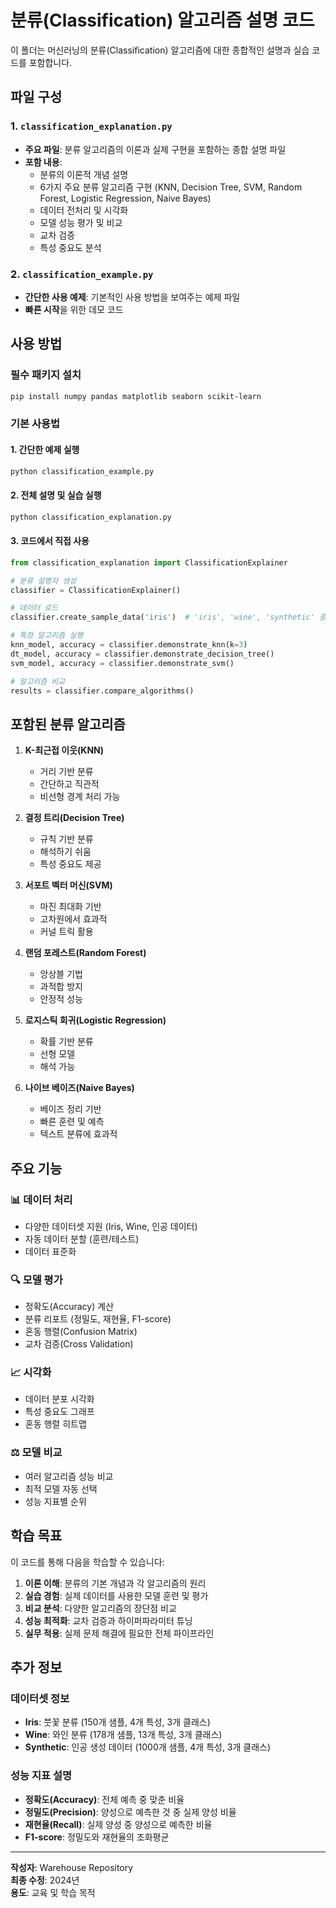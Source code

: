 # 분류(Classification) 알고리즘 설명 코드

이 폴더는 머신러닝의 분류(Classification) 알고리즘에 대한 종합적인 설명과 실습 코드를 포함합니다.

## 파일 구성

### 1. `classification_explanation.py`
- **주요 파일**: 분류 알고리즘의 이론과 실제 구현을 포함하는 종합 설명 파일
- **포함 내용**:
  - 분류의 이론적 개념 설명
  - 6가지 주요 분류 알고리즘 구현 (KNN, Decision Tree, SVM, Random Forest, Logistic Regression, Naive Bayes)
  - 데이터 전처리 및 시각화
  - 모델 성능 평가 및 비교
  - 교차 검증
  - 특성 중요도 분석

### 2. `classification_example.py`
- **간단한 사용 예제**: 기본적인 사용 방법을 보여주는 예제 파일
- **빠른 시작**을 위한 데모 코드

## 사용 방법

### 필수 패키지 설치
```bash
pip install numpy pandas matplotlib seaborn scikit-learn
```

### 기본 사용법

#### 1. 간단한 예제 실행
```bash
python classification_example.py
```

#### 2. 전체 설명 및 실습 실행
```bash
python classification_explanation.py
```

#### 3. 코드에서 직접 사용
```python
from classification_explanation import ClassificationExplainer

# 분류 설명자 생성
classifier = ClassificationExplainer()

# 데이터 로드
classifier.create_sample_data('iris')  # 'iris', 'wine', 'synthetic' 중 선택

# 특정 알고리즘 실행
knn_model, accuracy = classifier.demonstrate_knn(k=3)
dt_model, accuracy = classifier.demonstrate_decision_tree()
svm_model, accuracy = classifier.demonstrate_svm()

# 알고리즘 비교
results = classifier.compare_algorithms()
```

## 포함된 분류 알고리즘

1. **K-최근접 이웃(KNN)**
   - 거리 기반 분류
   - 간단하고 직관적
   - 비선형 경계 처리 가능

2. **결정 트리(Decision Tree)**
   - 규칙 기반 분류
   - 해석하기 쉬움
   - 특성 중요도 제공

3. **서포트 벡터 머신(SVM)**
   - 마진 최대화 기반
   - 고차원에서 효과적
   - 커널 트릭 활용

4. **랜덤 포레스트(Random Forest)**
   - 앙상블 기법
   - 과적합 방지
   - 안정적 성능

5. **로지스틱 회귀(Logistic Regression)**
   - 확률 기반 분류
   - 선형 모델
   - 해석 가능

6. **나이브 베이즈(Naive Bayes)**
   - 베이즈 정리 기반
   - 빠른 훈련 및 예측
   - 텍스트 분류에 효과적

## 주요 기능

### 📊 데이터 처리
- 다양한 데이터셋 지원 (Iris, Wine, 인공 데이터)
- 자동 데이터 분할 (훈련/테스트)
- 데이터 표준화

### 🔍 모델 평가
- 정확도(Accuracy) 계산
- 분류 리포트 (정밀도, 재현율, F1-score)
- 혼동 행렬(Confusion Matrix)
- 교차 검증(Cross Validation)

### 📈 시각화
- 데이터 분포 시각화
- 특성 중요도 그래프
- 혼동 행렬 히트맵

### ⚖️ 모델 비교
- 여러 알고리즘 성능 비교
- 최적 모델 자동 선택
- 성능 지표별 순위

## 학습 목표

이 코드를 통해 다음을 학습할 수 있습니다:

1. **이론 이해**: 분류의 기본 개념과 각 알고리즘의 원리
2. **실습 경험**: 실제 데이터를 사용한 모델 훈련 및 평가
3. **비교 분석**: 다양한 알고리즘의 장단점 비교
4. **성능 최적화**: 교차 검증과 하이퍼파라미터 튜닝
5. **실무 적용**: 실제 문제 해결에 필요한 전체 파이프라인

## 추가 정보

### 데이터셋 정보
- **Iris**: 붓꽃 분류 (150개 샘플, 4개 특성, 3개 클래스)
- **Wine**: 와인 분류 (178개 샘플, 13개 특성, 3개 클래스)
- **Synthetic**: 인공 생성 데이터 (1000개 샘플, 4개 특성, 3개 클래스)

### 성능 지표 설명
- **정확도(Accuracy)**: 전체 예측 중 맞춘 비율
- **정밀도(Precision)**: 양성으로 예측한 것 중 실제 양성 비율
- **재현율(Recall)**: 실제 양성 중 양성으로 예측한 비율
- **F1-score**: 정밀도와 재현율의 조화평균

---

**작성자**: Warehouse Repository  
**최종 수정**: 2024년  
**용도**: 교육 및 학습 목적
